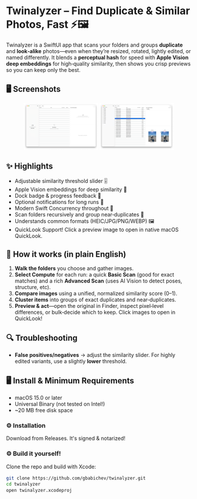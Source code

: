 # Twinalyzer – Find Duplicate & Similar Photos, Fast ⚡️🖼️

Twinalyzer is a SwiftUI app that scans your folders and groups **duplicate** and **look‑alike** photos—even when they’re resized, rotated, lightly edited, or named differently. It blends a **perceptual hash** for speed with **Apple Vision deep embeddings** for high‑quality similarity, then shows you crisp previews so you can keep only the best.

## 🖥️ Screenshots 

<p align="center">
    <img src="Documentation/1.png" width="40%">
    <img src="Documentation/2.png" width="40%">
</p>

## ✨ Highlights

- Adjustable similarity threshold slider 🎚️
- Apple Vision embeddings for deep similarity 🔬
- Dock badge & progress feedback 🧮
- Optional notifications for long runs 🔔
- Modern Swift Concurrency throughout 🧵
- Scan folders recursively and group near‑duplicates 📁
- Understands common formats (HEIC/JPG/PNG/WEBP) 🖼️
- QuickLook Support! Click a preview image to open in native macOS QuickLook. 

## 🧠 How it works (in plain English)

1. **Walk the folders** you choose and gather images.  
2. **Select Compute** for each run: a quick **Basic Scan** (good for exact matches) and a rich **Advanced Scan** (uses AI Vision to detect poses, structure, etc).  
3. **Compare images** using a unified, normalized similarity score (0–1).  
4. **Cluster items** into groups of exact duplicates and near‑duplicates.  
5. **Preview & act**—open the original in Finder, inspect pixel‑level differences, or bulk‑decide which to keep. Click images to open in QuickLook! 


## 🔍 Troubleshooting

- **False positives/negatives** → adjust the similarity slider. For highly edited variants, use a slightly **lower** threshold.

## 🖥️ Install & Minimum Requirements

- macOS 15.0 or later  
- Universal Binary (not tested on Intel!)
- ~20 MB free disk space  


### ⚙️ Installation

Download from Releases. It's signed & notarized!

### ⚙️ Build it yourself!

Clone the repo and build with Xcode:

```bash
git clone https://github.com/gbabichev/twinalyzer.git
cd twinalyzer
open twinalyzer.xcodeproj
```
